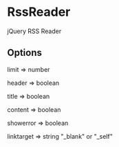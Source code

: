 # RssReader
jQuery RSS Reader

## Options
limit => number

header => boolean

title => boolean

content => boolean

showerror => boolean

linktarget => string "_blank" or "_self"
